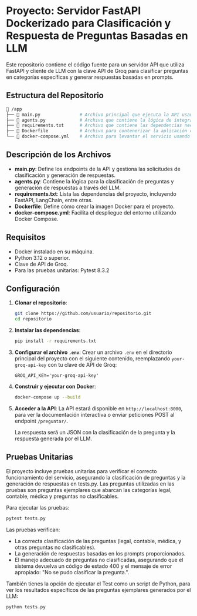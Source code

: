 
# Proyecto: Servidor FastAPI Dockerizado para Clasificación y Respuesta de Preguntas Basadas en LLM

Este repositorio contiene el código fuente para un servidor API que utiliza FastAPI y cliente de LLM con la clave API de Groq para clasificar preguntas en categorías específicas y generar respuestas basadas en prompts.

## Estructura del Repositorio

```bash
📁 /app
├── 📄 main.py               # Archivo principal que ejecuta la API usando FastAPI
├── 📄 agents.py             # Archivo que contiene la lógica de integración con LLM
├── 📄 requirements.txt      # Archivo que contiene las dependencias necesarias para ejecutar el proyecto
├── 📄 Dockerfile            # Archivo para contenerizar la aplicación con Docker
└── 📄 docker-compose.yml    # Archivo para levantar el servicio usando Docker Compose
```

## Descripción de los Archivos

- **main.py**: Define los endpoints de la API y gestiona las solicitudes de clasificación y generación de respuestas.
- **agents.py**: Contiene la lógica para la clasificación de preguntas y generación de respuestas a través del LLM.
- **requirements.txt**: Lista las dependencias del proyecto, incluyendo FastAPI, LangChain, entre otras.
- **Dockerfile**: Define cómo crear la imagen Docker para el proyecto.
- **docker-compose.yml**: Facilita el despliegue del entorno utilizando Docker Compose.

## Requisitos

- Docker instalado en su máquina.
- Python 3.12 o superior.
- Clave de API de Groq.
- Para las pruebas unitarias: Pytest 8.3.2

## Configuración

1. **Clonar el repositorio**:
   ```bash
   git clone https://github.com/usuario/repositorio.git
   cd repositorio
   ```

2. **Instalar las dependencias**:
   ```bash
   pip install -r requirements.txt
   ```

3. **Configurar el archivo `.env`**:
   Crear un archivo `.env` en el directorio principal del proyecto con el siguiente contenido, reemplazando `your-groq-api-key` con tu clave de API de Groq:
   ```env
   GROQ_API_KEY='your-groq-api-key'
   ```

4. **Construir y ejecutar con Docker**:
   ```bash
   docker-compose up --build
   ```

5. **Acceder a la API**:
   La API estará disponible en `http://localhost:8000`, para ver la documentación interactiva o enviar peticiones POST al endpoint `/preguntar/`.

   La respuesta será un JSON con la clasificación de la pregunta y la respuesta generada por el LLM.

## Pruebas Unitarias

El proyecto incluye pruebas unitarias para verificar el correcto funcionamiento del servicio, asegurando la clasificación de preguntas y la generación de respuestas en tests.py. Las preguntas utilizadas en las pruebas son preguntas ejemplares que abarcan las categorías legal, contable, médica y preguntas no clasificables.

Para ejecutar las pruebas:

```bash
pytest tests.py
```

Las pruebas verifican:

- La correcta clasificación de las preguntas (legal, contable, médica, y otras preguntas no clasificables).
- La generación de respuestas basadas en los prompts proporcionados.
- El manejo adecuado de preguntas no clasificadas, asegurando que el sistema devuelva un código de estado 400 y el mensaje de error apropiado: "No se pudo clasificar la pregunta.".

También tienes la opción de ejecutar el Test como un script de Python, para ver los resultados específicos de las preguntas ejemplares generados por el LLM:

```bash
python tests.py
```
